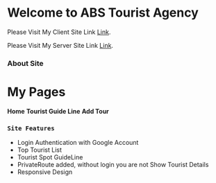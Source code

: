 # Welcome to ABS Tourist Agency 

Please Visit My Client Site Link [Link](................).

Please Visit My Server Site Link [Link](................).


### About Site

# My Pages 
**Home**
**Tourist Guide Line**
**Add Tour**


### `Site Features`

-   Login Authentication with Google Account
-   Top Tourist List
-   Tourist Spot GuideLine
-   PrivateRoute added, without login you are not Show Tourist Details
-   Responsive Design